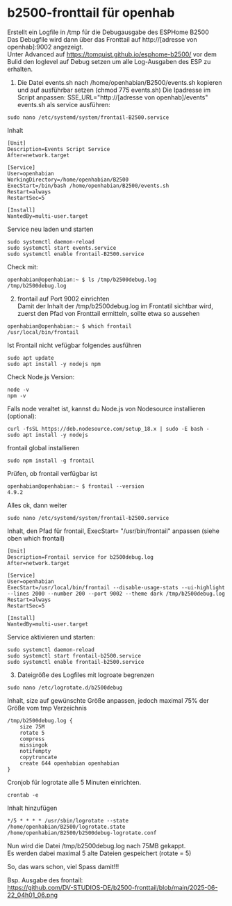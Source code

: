 # b2500-fronttail für openhab

Erstellt ein Logfile in /tmp für die Debugausgabe des ESPHome B2500  
Das Debugfile wird dann über das Fronttail auf http://[adresse von openhab]:9002 angezeigt.  
Unter Advanced auf https://tomquist.github.io/esphome-b2500/ vor dem Bulid den loglevel auf Debug setzen um alle Log-Ausgaben des ESP zu erhalten.

1. Die Datei events.sh nach /home/openhabian/B2500/events.sh kopieren und auf ausführbar setzen (chmod 775 events.sh)
Die Ipadresse im Script anpassen:  SSE_URL="http://[adresse von openhab]/events"
events.sh als service ausführen:  
```
sudo nano /etc/systemd/system/frontail-B2500.service
```
Inhalt
```
[Unit]
Description=Events Script Service
After=network.target

[Service]
User=openhabian
WorkingDirectory=/home/openhabian/B2500
ExecStart=/bin/bash /home/openhabian/B2500/events.sh
Restart=always
RestartSec=5

[Install]
WantedBy=multi-user.target
```
Service neu laden und starten  
```
sudo systemctl daemon-reload
sudo systemctl start events.service
sudo systemctl enable frontail-B2500.service
```
Check mit:  
```
openhabian@openhabian:~ $ ls /tmp/b2500debug.log
/tmp/b2500debug.log
```

2. frontail auf Port 9002 einrichten  
Damit der Inhalt der /tmp/b2500debug.log im Frontatil sichtbar wird, zuerst den Pfad von Fronttail ermitteln, sollte etwa so aussehen  
```
openhabian@openhabian:~ $ which frontail
/usr/local/bin/frontail
```
Ist Frontail nicht vefügbar folgendes ausführen  
```
sudo apt update
sudo apt install -y nodejs npm
```
Check Node.js Version:  
```
node -v
npm -v
```
Falls node veraltet ist, kannst du Node.js von Nodesource installieren (optional):  
```
curl -fsSL https://deb.nodesource.com/setup_18.x | sudo -E bash -
sudo apt install -y nodejs
```
frontail global installieren
```
sudo npm install -g frontail
```
Prüfen, ob frontail verfügbar ist
```
openhabian@openhabian:~ $ frontail --version
4.9.2
```
Alles ok, dann weiter
```
sudo nano /etc/systemd/system/frontail-b2500.service
```
Inhalt, den Pfad für frontail, ExecStart= "/usr/bin/frontail" anpassen (siehe oben which frontail)
```
[Unit]
Description=Frontail service for b2500debug.log
After=network.target

[Service]
User=openhabian
ExecStart=/usr/local/bin/frontail --disable-usage-stats --ui-highlight --lines 2000 --number 200 --port 9002 --theme dark /tmp/b2500debug.log
Restart=always
RestartSec=5

[Install]
WantedBy=multi-user.target
```
Service aktivieren und starten:
```
sudo systemctl daemon-reload
sudo systemctl start frontail-b2500.service
sudo systemctl enable frontail-b2500.service
```
3. Dateigröße des Logfiles mit logroate begrenzen
```
sudo nano /etc/logrotate.d/b2500debug
```
Inhalt, size auf gewünschte Größe anpassen, jedoch maximal 75% der Größe vom tmp Verzeichnis
```
/tmp/b2500debug.log {
    size 75M
    rotate 5
    compress
    missingok
    notifempty
    copytruncate
    create 644 openhabian openhabian
}
```
Cronjob für logrotate alle 5 Minuten einrichten.
```
crontab -e
```
Inhalt hinzufügen
```
*/5 * * * * /usr/sbin/logrotate --state /home/openhabian/B2500/logrotate.state /home/openhabian/B2500/b2500debug-logrotate.conf
```

Nun wird die Datei /tmp/b2500debug.log nach 75MB gekappt.  
Es werden dabei maximal 5 alte Dateien gespeichert (rotate = 5)  
  
So, das wars schon, viel Spass damit!!!

Bsp. Ausgabe des frontail:  
https://github.com/DV-STUDIOS-DE/b2500-fronttail/blob/main/2025-06-22_04h01_06.png
